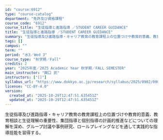 ```yaml
---
id: "course:6912"
type: "course-catalog"
department: "免許及び資格課程"
course_code: "6912"
course_title: "生徒指導と進路指導 ／STUDENT CAREER GUIDANCE"
title: "生徒指導と進路指導 ／STUDENT CAREER GUIDANCE"
summary: "生徒指導及び進路指導・キャリア教育の教育課程上の位置づけや教育的意義、教育相談と生徒理解の重要性、集団指導と個別指導の計画的推進などについての理解を深め、グループ討議や事例研究、ロールプレイングなどを通して実践的な指導技能を習得する。"
tags: []
campus: ""
term: ""
period: "水3／Wed 3"
course_type: "秋学期／Fall"
credits: 2
year: "2025年度／2025 Academic Year 秋学期／FALL SEMESTER"
main_instructor: "関口 武"
instructors: ["[]"]
syllabus_url: "https://www.dokkyo.ac.jp/research/syllabus/2025/0902/0902_06912_ja_JP.html"
license: "CC-BY-4.0"
version:
  created_at: "2025-10-29T12:47:51.635451Z"
  updated_at: "2025-10-29T12:47:51.635451Z"
---
```

生徒指導及び進路指導・キャリア教育の教育課程上の位置づけや教育的意義、教育相談と生徒理解の重要性、集団指導と個別指導の計画的推進などについての理解を深め、グループ討議や事例研究、ロールプレイングなどを通して実践的な指導技能を習得する。
